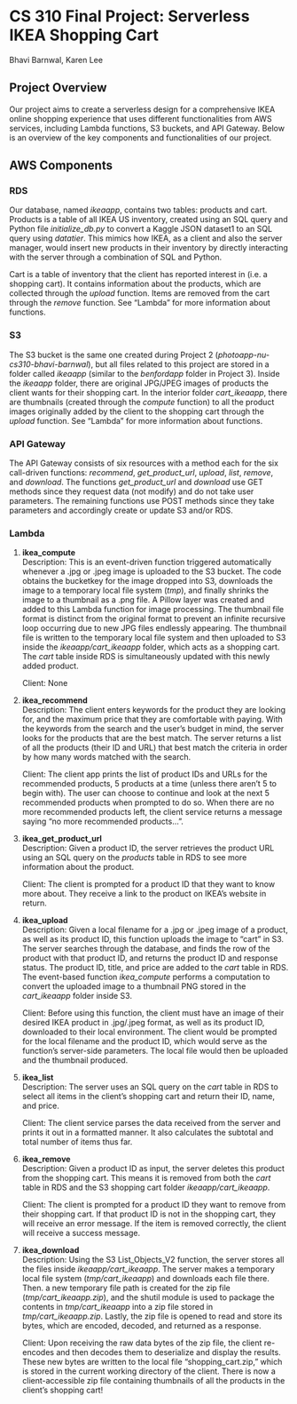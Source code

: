 # CS 310 Final Project: Serverless IKEA Shopping Cart
Bhavi Barnwal, Karen Lee

## Project Overview 
Our project aims to create a serverless design for a comprehensive IKEA online shopping experience that uses different functionalities from AWS services, including Lambda functions, S3 buckets, and API Gateway. Below is an overview of the key components and functionalities of our project.

## AWS Components
### RDS  
Our database, named *ikeaapp*, contains two tables: products and cart.   
Products is a table of all IKEA US inventory, created using an SQL query and Python file *initialize\_db.py* to convert a Kaggle JSON dataset1 to an SQL query using *datatier*. This mimics how IKEA, as a client and also the server manager, would insert new products in their inventory by directly interacting with the server through a combination of SQL and Python. 

Cart is a table of inventory that the client has reported interest in (i.e. a shopping cart). It contains information about the products, which are collected through the *upload* function. Items are removed from the cart through the *remove* function. See “Lambda” for more information about functions.

### S3  
The S3 bucket is the same one created during Project 2 (*photoapp-nu-cs310-bhavi-barnwal*), but all files related to this project are stored in a folder called *ikeaapp* (similar to the *benfordapp* folder in Project 3). Inside the *ikeaapp* folder, there are original JPG/JPEG images of products the client wants for their shopping cart. In the interior folder *cart\_ikeaapp*, there are thumbnails (created through the *compute* function) to all the product images originally added by the client to the shopping cart through the *upload* function. See “Lambda” for more information about functions.

### API Gateway  
The API Gateway consists of six resources with a method each for the six call-driven functions: *recommend*, *get\_product\_url*, *upload*, *list*, *remove*, and *download*. The functions *get\_product\_url* and *download* use GET methods since they request data (not modify) and do not take user parameters. The remaining functions use POST methods since they take parameters and accordingly create or update S3 and/or RDS.

### Lambda

1. **ikea\_compute**  
   Description: This is an event-driven function triggered automatically whenever a .jpg or .jpeg image is uploaded to the S3 bucket. The code obtains the bucketkey for the image dropped into S3, downloads the image to a temporary local file system (*tmp*), and finally shrinks the image to a thumbnail as a .png file. A Pillow layer was created and added to this Lambda function for image processing. The thumbnail file format is distinct from the original format to prevent an infinite recursive loop occurring due to new JPG files endlessly appearing. The thumbnail file is written to the temporary local file system and then uploaded to S3 inside the *ikeaapp/cart\_ikeaapp* folder, which acts as a shopping cart. The *cart* table inside RDS is simultaneously updated with this newly added product.  
     
   Client: None

2. **ikea\_recommend**  
   Description: The client enters keywords for the product they are looking for, and the maximum price that they are comfortable with paying. With the keywords from the search and the user’s budget in mind, the server looks for the products that are the best match. The server returns a list of all the products (their ID and URL) that best match the criteria in order by how many words matched with the search.   
     
   Client: The client app prints the list of product IDs and URLs for the recommended products, 5 products at a time (unless there aren’t 5 to begin with). The user can choose to continue and look at the next 5 recommended products when prompted to do so. When there are no more recommended products left, the client service returns a message saying “no more recommended products…”.  
     
3. **ikea\_get\_product\_url**  
   Description: Given a product ID, the server retrieves the product URL using an SQL query on the *products* table in RDS to see more information about the product.  
     
   Client: The client is prompted for a product ID that they want to know more about. They receive a link to the product on IKEA’s website in return.  
     
4. **ikea\_upload**  
   Description: Given a local filename for a .jpg or .jpeg image of a product, as well as its product ID, this function uploads the image to “cart” in S3. The server searches through the database, and finds the row of the product with that product ID, and returns the product ID and response status. The product ID, title, and price are added to the *cart* table in RDS. The event-based function *ikea\_compute* performs a computation to convert the uploaded image to a thumbnail PNG stored in the *cart\_ikeaapp* folder inside S3.  
     
   Client: Before using this function, the client must have an image of their desired IKEA product in .jpg/.jpeg format, as well as its product ID, downloaded to their local environment. The client would be prompted for the local filename and the product ID, which would serve as the function’s server-side parameters. The local file would then be uploaded and the thumbnail produced.

5. **ikea\_list**  
   Description: The server uses an SQL query on the *cart* table in RDS to select all items in the client’s shopping cart and return their ID, name, and price.   
     
   Client: The client service parses the data received from the server and prints it out in a formatted manner. It also calculates the subtotal and total number of items thus far.  
     
6. **ikea\_remove**  
   Description: Given a product ID as input, the server deletes this product from the shopping cart. This means it is removed from both the *cart* table in RDS and the S3 shopping cart folder *ikeaapp/cart\_ikeaapp*.   
     
   Client: The client is prompted for a product ID they want to remove from their shopping cart. If that product ID is not in the shopping cart, they will receive an error message. If the item is removed correctly, the client will receive a success message.  
     
7. **ikea\_download**  
   Description: Using the S3 List\_Objects\_V2 function, the server stores all the files inside *ikeaapp/cart\_ikeaapp*. The server makes a temporary local file system (*tmp/cart\_ikeaapp*) and downloads each file there. Then. a new temporary file path is created for the zip file (*tmp/cart\_ikeaapp.zip*), and the shutil module is used to package the contents in *tmp/cart\_ikeaapp* into a zip file stored in *tmp/cart\_ikeaapp.zip*. Lastly, the zip file is opened to read and store its bytes, which are encoded, decoded, and returned as a response.  
     
   Client: Upon receiving the raw data bytes of the zip file, the client re-encodes and then decodes them to deserialize and display the results. These new bytes are written to the local file “shopping\_cart.zip,” which is stored in the current working directory of the client. There is now a client-accessible zip file containing thumbnails of all the products in the client’s shopping cart\!
